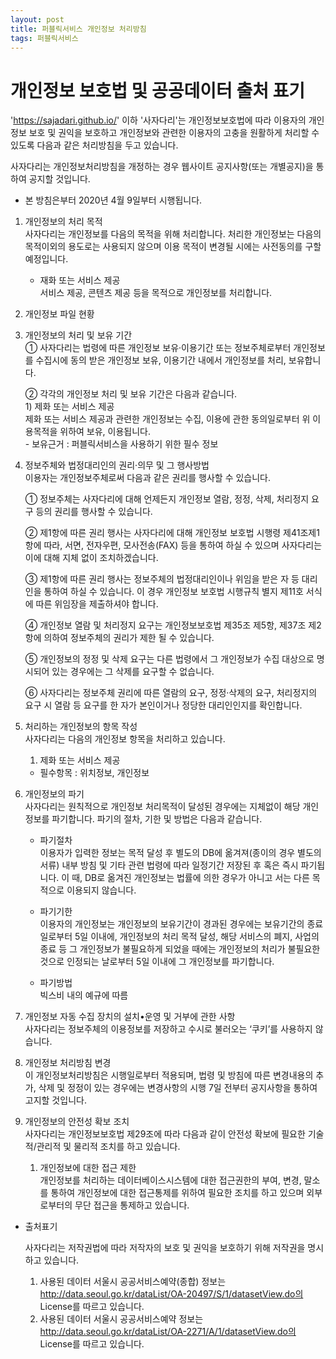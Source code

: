 ```yaml
---
layout: post
title: 퍼블릭서비스 개인정보 처리방침
tags: 퍼블릭서비스
---
```


# 개인정보 보호법 및 공공데이터 출처 표기

'https://sajadari.github.io/' 이하 '사자다리'는 개인정보보호법에 따라 이용자의 개인정보 보호 및 권익을 보호하고 개인정보와 관련한 이용자의 고충을 원활하게 처리할 수 있도록 다음과 같은 처리방침을 두고 있습니다.  
  
사자다리는 개인정보처리방침을 개정하는 경우 웹사이트 공지사항(또는 개별공지)을 통하여 공지할 것입니다.  
  
* 본 방침은부터 2020년 4월 9일부터 시행됩니다.  
  
  
1. 개인정보의 처리 목적  
    사자다리는 개인정보를 다음의 목적을 위해 처리합니다. 처리한 개인정보는 다음의 목적이외의 용도로는 사용되지 않으며 이용 목적이 변경될 시에는 사전동의를 구할 예정입니다.  

    + 재화 또는 서비스 제공  
    서비스 제공, 콘텐츠 제공 등을 목적으로 개인정보를 처리합니다.  

2. 개인정보 파일 현황  

3. 개인정보의 처리 및 보유 기간  
    ① 사자다리는 법령에 따른 개인정보 보유·이용기간 또는 정보주체로부터 개인정보를 수집시에 동의 받은 개인정보 보유, 이용기간 내에서 개인정보를 처리, 보유합니다.  

    ② 각각의 개인정보 처리 및 보유 기간은 다음과 같습니다.  
        1) 제화 또는 서비스 제공   
        제화 또는 서비스 제공과 관련한 개인정보는 수집, 이용에 관한 동의일로부터 위 이용목적을 위하여 보유, 이용됩니다.  
        - 보유근거 : 퍼블릭서비스을 사용하기 위한 필수 정보

4. 정보주체와 법정대리인의 권리·의무 및 그 행사방법   
    이용자는 개인정보주체로써 다음과 같은 권리를 행사할 수 있습니다.  

    ① 정보주체는 사자다리에 대해 언제든지 개인정보 열람, 정정, 삭제, 처리정지 요구 등의 권리를 행사할 수 있습니다.   

    ② 제1항에 따른 권리 행사는 사자다리에 대해 개인정보 보호법 시행령 제41조제1항에 따라, 서면, 전자우편, 모사전송(FAX) 등을 통하여 하실 수 있으며 사자다리는 이에 대해 지체 없이 조치하겠습니다.  

    ③ 제1항에 따른 권리 행사는 정보주체의 법정대리인이나 위임을 받은 자 등 대리인을 통하여 하실 수 있습니다. 이 경우 개인정보 보호법 시행규칙 별지 제11호 서식에 따른 위임장을 제출하셔야 합니다.  

    ④ 개인정보 열람 및 처리정지 요구는 개인정보보호법 제35조 제5항, 제37조 제2항에 의하여 정보주체의 권리가 제한 될 수 있습니다.  

    ⑤ 개인정보의 정정 및 삭제 요구는 다른 법령에서 그 개인정보가 수집 대상으로 명시되어 있는 경우에는 그 삭제를 요구할 수 없습니다.  

    ⑥ 사자다리는 정보주체 권리에 따른 열람의 요구, 정정·삭제의 요구, 처리정지의 요구 시 열람 등 요구를 한 자가 본인이거나 정당한 대리인인지를 확인합니다.  

5. 처리하는 개인정보의 항목 작성   
    사자다리는 다음의 개인정보 항목을 처리하고 있습니다.  
  
    1) 제화 또는 서비스 제공
    - 필수항목 : 위치정보, 개인정보

6. 개인정보의 파기  
    사자다리는 원칙적으로 개인정보 처리목적이 달성된 경우에는 지체없이 해당 개인정보를 파기합니다. 파기의 절차, 기한 및 방법은 다음과 같습니다.  

    - 파기절차  
    이용자가 입력한 정보는 목적 달성 후 별도의 DB에 옮겨져(종이의 경우 별도의 서류) 내부 방침 및 기타 관련 법령에 따라 일정기간 저장된 후 혹은 즉시 파기됩니다. 이 때, DB로 옮겨진 개인정보는 법률에 의한 경우가 아니고 서는 다른 목적으로 이용되지 않습니다.  

    - 파기기한  
    이용자의 개인정보는 개인정보의 보유기간이 경과된 경우에는 보유기간의 종료일로부터 5일 이내에, 개인정보의 처리 목적 달성, 해당 서비스의 폐지, 사업의 종료 등 그 개인정보가 불필요하게 되었을 때에는 개인정보의 처리가 불필요한 것으로 인정되는 날로부터 5일 이내에 그 개인정보를 파기합니다.  

    - 파기방법  
    빅스비 내의 예규에 따름  

7. 개인정보 자동 수집 장치의 설치•운영 및 거부에 관한 사항  
    사자다리는 정보주체의 이용정보를 저장하고 수시로 불러오는 ‘쿠키’를 사용하지 않습니다.  

8. 개인정보 처리방침 변경  
    이 개인정보처리방침은 시행일로부터 적용되며, 법령 및 방침에 따른 변경내용의 추가, 삭제 및 정정이 있는 경우에는 변경사항의 시행 7일 전부터 공지사항을 통하여 고지할 것입니다.  
  
9. 개인정보의 안전성 확보 조치  
    사자다리는 개인정보보호법 제29조에 따라 다음과 같이 안전성 확보에 필요한 기술적/관리적 및 물리적 조치를 하고 있습니다.  
      
    1) 개인정보에 대한 접근 제한  
    개인정보를 처리하는 데이터베이스시스템에 대한 접근권한의 부여, 변경, 말소를 통하여 개인정보에 대한 접근통제를 위하여 필요한 조치를 하고 있으며 외부로부터의 무단 접근을 통제하고 있습니다.  
    
    
* 출처표기  
  
    사자다리는 저작권법에 따라 저작자의 보호 및 권익을 보호하기 위해 저작권을 명시하고 있습니다.  
  
    1. 사용된 데이터 서울시 공공서비스예약(종합) 정보는 http://data.seoul.go.kr/dataList/OA-20497/S/1/datasetView.do의 License를 따르고 있습니다.    <!-- 사용한 API에 대해 기재 -->
	2. 사용된 데이터 서울시 공공서비스예약 정보는 http://data.seoul.go.kr/dataList/OA-2271/A/1/datasetView.do의 License를 따르고 있습니다.
